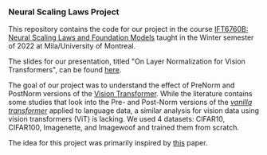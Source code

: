 ### Neural Scaling Laws Project

This repository contains the code for our project in the course [IFT6760B: Neural Scaling Laws and Foundation Models](https://sites.google.com/view/nsl-course/) taught in the Winter semester of 2022 at Mila/University of Montreal. 

The slides for our presentation, titled "On Layer Normalization for Vision Transformers", can be found [here](https://docs.google.com/presentation/d/1C4SO6YdotOfD7Q2PRqTEP2n73zIYqAcU8t2aqabKaOE/edit?pli=1#slide=id.p).

The goal of our project was to understand the effect of PreNorm and PostNorm versions of the [Vision Transformer](https://arxiv.org/pdf/2010.11929.pdf). While the literature contains some studies that look into the Pre- and Post-Norm versions of the _[vanilla transformer](https://papers.nips.cc/paper/2017/file/3f5ee243547dee91fbd053c1c4a845aa-Paper.pdf)_ applied to language data, a similar analysis for vision data using vision transformers (ViT) is lacking. We used 4 datasets: CIFAR10, CIFAR100, Imagenette, and Imagewoof and trained them from scratch. 

The idea for this project was primarily inspired by [this](https://arxiv.org/pdf/2002.04745.pdf) paper.
